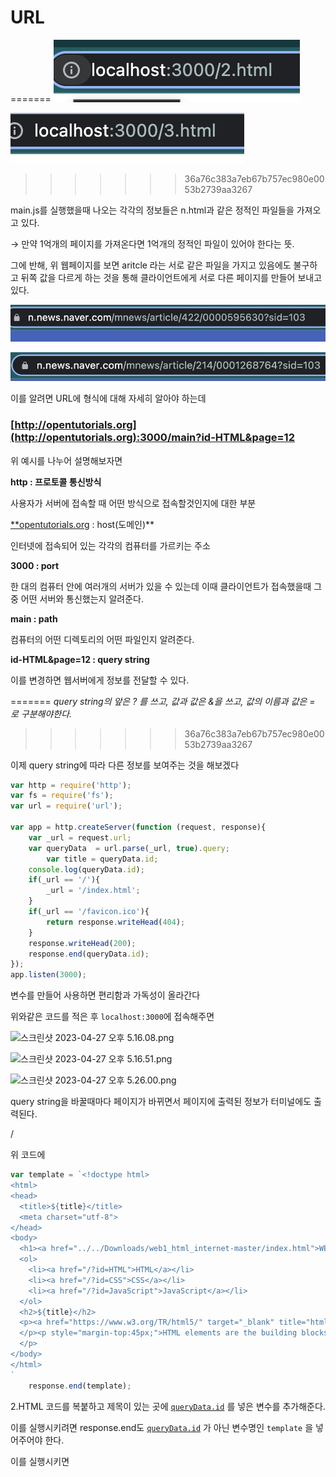 # URL

=======
![2.png](image/2.png)

![3.png](image/3.png)
>>>>>>> 36a76c383a7eb67b757ec980e0053b2739aa3267

main.js를 실행했을때 나오는 각각의 정보들은 n.html과 같은 정적인 파일들을 가져오고 있다. 

→ 만약 1억개의 페이지를 가져온다면 1억개의 정적인 파일이 있어야 한다는 뜻.

그에 반해, 위 웹페이지를 보면 aritcle 라는 서로 같은 파일을 가지고 있음에도 불구하고 뒤쪽 값을 다르게 하는 것을 통해 클라이언트에게 서로 다른 페이지를 만들어 보내고 있다.

![mnews:422.png](image/mnews:422.png)

![mnews:214.png](image/mnews:214.png)

이를 알려면 URL에 형식에 대해 자세히 알아야 하는데 

### [http://opentutorials.org](http://opentutorials.org):3000/main?id-HTML&page=12

위 예시를 나누어 설명해보자면

**http : 프로토콜 통신방식**

사용자가 서버에 접속할 때 어떤 방식으로 접속할것인지에 대한 부분 

[**opentutorials.org](http://opentutorials.org) : host(도메인)**

인터넷에 접속되어 있는 각각의 컴퓨터를 가르키는 주소 

**3000 : port**

한 대의 컴퓨터 안에 여러개의 서버가 있을 수 있는데 이때 클라이언트가 접속했을때 그 중 어떤 서버와 통신했는지 알려준다. 

**main :  path**

컴퓨터의 어떤 디렉토리의 어떤 파일인지 알려준다.

**id-HTML&page=12 : query string**

이를 변경하면 웹서버에게 정보를 전달할 수 있다.

=======
 *query string의 앞은 ? 를 쓰고, 값과 값은 &을 쓰고, 값의 이름과 값은 = 로 구분해야한다.*
>>>>>>> 36a76c383a7eb67b757ec980e0053b2739aa3267

이제 query string에 따라 다른 정보를 보여주는 것을 해보겠다

```jsx
var http = require('http');
var fs = require('fs');
var url = require('url');

var app = http.createServer(function (request, response){
    var _url = request.url;
    var queryData  = url.parse(_url, true).query;
		var title = queryData.id;
    console.log(queryData.id);
    if(_url == '/'){
        _url = '/index.html';
    }
    if(_url == '/favicon.ico'){
        return response.writeHead(404);
    }
    response.writeHead(200);
    response.end(queryData.id);
});
app.listen(3000);
```

변수를 만들어 사용하면 편리함과 가독성이 올라간다

위와같은 코드를 적은 후 `localhost:3000`에 접속해주면

![스크린샷 2023-04-27 오후 5.16.08.png](https://s3-us-west-2.amazonaws.com/secure.notion-static.com/53a796cb-a91f-4b74-bbf9-37ebaa657cb5/%E1%84%89%E1%85%B3%E1%84%8F%E1%85%B3%E1%84%85%E1%85%B5%E1%86%AB%E1%84%89%E1%85%A3%E1%86%BA_2023-04-27_%E1%84%8B%E1%85%A9%E1%84%92%E1%85%AE_5.16.08.png)

![스크린샷 2023-04-27 오후 5.16.51.png](https://s3-us-west-2.amazonaws.com/secure.notion-static.com/675b9eb5-f27f-4c3a-bd75-47c1143b41e1/%E1%84%89%E1%85%B3%E1%84%8F%E1%85%B3%E1%84%85%E1%85%B5%E1%86%AB%E1%84%89%E1%85%A3%E1%86%BA_2023-04-27_%E1%84%8B%E1%85%A9%E1%84%92%E1%85%AE_5.16.51.png)

![스크린샷 2023-04-27 오후 5.26.00.png](https://s3-us-west-2.amazonaws.com/secure.notion-static.com/22a8f473-9656-403e-b3b0-51270038c323/%E1%84%89%E1%85%B3%E1%84%8F%E1%85%B3%E1%84%85%E1%85%B5%E1%86%AB%E1%84%89%E1%85%A3%E1%86%BA_2023-04-27_%E1%84%8B%E1%85%A9%E1%84%92%E1%85%AE_5.26.00.png)

query string을 바꿀때마다 페이지가 바뀌면서 페이지에 출력된 정보가 터미널에도 출력된다.

/

위 코드에 

```jsx
var template = `<!doctype html>
<html>
<head>
  <title>${title}</title>
  <meta charset="utf-8">
</head>
<body>
  <h1><a href="../../Downloads/web1_html_internet-master/index.html">WEB</a></h1>
  <ol>
    <li><a href="/?id=HTML">HTML</a></li>
    <li><a href="/?id=CSS">CSS</a></li>
    <li><a href="/?id=JavaScript">JavaScript</a></li>
  </ol>
  <h2>${title}</h2>
  <p><a href="https://www.w3.org/TR/html5/" target="_blank" title="html5 speicification">Hypertext Markup Language (HTML)</a> is the standard markup language for <strong>creating webno pages</strong> and web applications.Web browsers receive HTML documents from a web server or from local storage and render them into multimedia web pages. HTML describes the structure of a web page semantically and originally included cues for the appearance of the document.
  </p><p style="margin-top:45px;">HTML elements are the building blocks of HTML pages. With HTML constructs, images and other objects, such as interactive forms, may be embedded into the rendered page. It provides a means to create structured documents by denoting structural semantics for text such as headings, paragraphs, lists, links, quotes and other items. HTML elements are delineated by tags, written using angle brackets.
  </p>
</body>
</html>
`
    response.end(template);
```

2.HTML 코드를 복붙하고 제목이 있는 곳에 [`queryData.id`](http://queryData.id) 를 넣은 변수를 추가해준다.

이를 실행시키려면 response.end도 [`queryData.id`](http://queryData.id) 가 아닌 변수명인 `template` 을 넣어주어야 한다.

이를 실행시키면